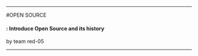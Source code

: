 -----------

#OPEN SOURCE

#### : Introduce Open Source and its history

by team red-05

------------

